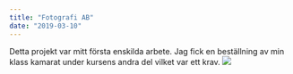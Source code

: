 ```yaml
---
title: "Fotografi AB"
date: "2019-03-10"
---
```

Detta projekt var mitt första enskilda arbete. Jag fick en beställning av min klass kamarat under kursens andra del vilket var ett krav.
<a href="https://burhanbudak.github.io/Fotografi/" target="_blank">
<img src="/img/Fotografi.png" frameborder="0" allowfullscreen>
</a>